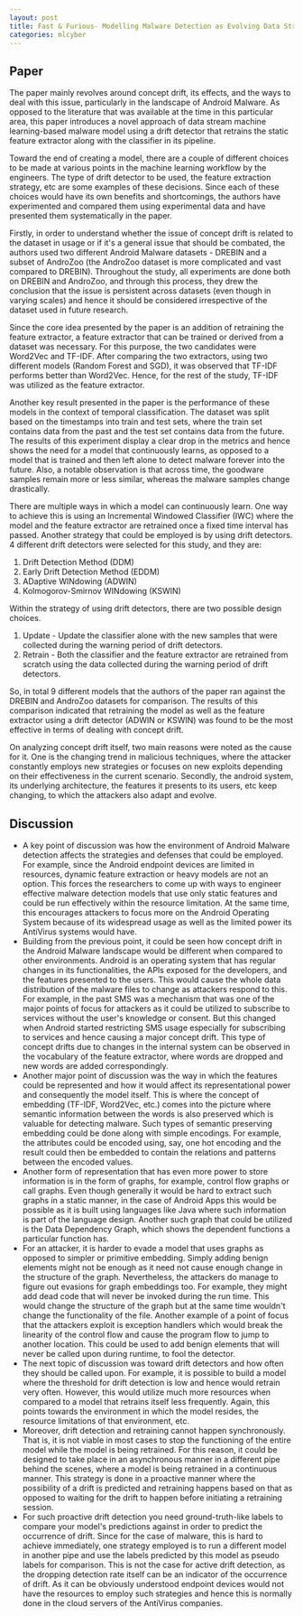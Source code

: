 ```yaml
---
layout: post
title: Fast & Furious- Modelling Malware Detection as Evolving Data Streams
categories: mlcyber
---
```


## Paper
The paper mainly revolves around concept drift, its effects, and the ways to deal with this issue, particularly in the landscape of Android Malware. As opposed to the literature that was available at the time in this particular area, this paper introduces a novel approach of data stream machine learning-based malware model using a drift detector that retrains the static feature extractor along with the classifier in its pipeline. 

Toward the end of creating a model, there are a couple of different choices to be made at various points in the machine learning workflow by the engineers. The type of drift detector to be used, the feature extraction strategy, etc are some examples of these decisions. Since each of these choices would have its own benefits and shortcomings, the authors have experimented and compared them using experimental data and have presented them systematically in the paper. 

Firstly, in order to understand whether the issue of concept drift is related to the dataset in usage or if it's a general issue that should be combated, the authors used two different Android Malware datasets - DREBIN and a subset of AndroZoo (the AndroZoo dataset is more complicated and vast compared to DREBIN). Throughout the study, all experiments are done both on DREBIN and AndroZoo, and through this process, they drew the conclusion that the issue is persistent across datasets (even though in varying scales) and hence it should be considered irrespective of the dataset used in future research.

Since the core idea presented by the paper is an addition of retraining the feature extractor, a feature extractor that can be trained or derived from a dataset was necessary. For this purpose, the two candidates were Word2Vec and TF-IDF. After comparing the two extractors, using two different models (Random Forest and SGD), it was observed that TF-IDF performs better than Word2Vec. Hence, for the rest of the study, TF-IDF was utilized as the feature extractor.

Another key result presented in the paper is the performance of these models in the context of temporal classification. The dataset was split based on the timestamps into train and test sets, where the train set contains data from the past and the test set contains data from the future. The results of this experiment display a clear drop in the metrics and hence shows the need for a model that continuously learns, as opposed to a model that is trained and then left alone to detect malware forever into the future. Also, a notable observation is that across time, the goodware samples remain more or less similar, whereas the malware samples change drastically.

There are multiple ways in which a model can continuously learn. One way to achieve this is using an Incremental Windowed Classifier (IWC) where the model and the feature extractor are retrained once a fixed time interval has passed. Another strategy that could be employed is by using drift detectors. 4 different drift detectors were selected for this study, and they are:
1. Drift Detection Method (DDM)
2. Early Drift Detection Method (EDDM)
3. ADaptive WINdowing (ADWIN)
4. Kolmogorov-Smirnov WINdowing (KSWIN)

Within the strategy of using drift detectors, there are two possible design choices. 
1. Update - Update the classifier alone with the new samples that were collected during the warning period of drift detectors. 
2. Retrain - Both the classifier and the feature extractor are retrained from scratch using the data collected during the warning period of drift detectors.

So, in total 9 different models that the authors of the paper ran against the DREBIN and AndroZoo datasets for comparison. The results of this comparison indicated that retraining the model as well as the feature extractor using a drift detector (ADWIN or KSWIN) was found to be the most effective in terms of dealing with concept drift.

On analyzing concept drift itself, two main reasons were noted as the cause for it. One is the changing trend in malicious techniques, where the attacker constantly employs new strategies or focuses on new exploits depending on their effectiveness in the current scenario. Secondly, the android system, its underlying architecture, the features it presents to its users, etc keep changing, to which the attackers also adapt and evolve. 

## Discussion

* A key point of discussion was how the environment of Android Malware detection affects the strategies and defenses that could be employed. For example, since the Android endpoint devices are limited in resources, dynamic feature extraction or heavy models are not an option. This forces the researchers to come up with ways to engineer effective malware detection models that use only static features and could be run effectively within the resource limitation. At the same time, this encourages attackers to focus more on the Android Operating System because of its widespread usage as well as the limited power its AntiVirus systems would have. 
* Building from the previous point, it could be seen how concept drift in the Android Malware landscape would be different when compared to other environments. Android is an operating system that has regular changes in its functionalities, the APIs exposed for the developers, and the features presented to the users. This would cause the whole data distribution of the malware files to change as attackers respond to this. For example, in the past SMS was a mechanism that was one of the major points of focus for attackers as it could be utilized to subscribe to services without the user's knowledge or consent. But this changed when Android started restricting SMS usage especially for subscribing to services and hence causing a major concept drift. This type of concept drifts due to changes in the internal system can be observed in the vocabulary of the feature extractor, where words are dropped and new words are added correspondingly.
* Another major point of discussion was the way in which the features could be represented and how it would affect its representational power and consequently the model itself. This is where the concept of embedding (TF-IDF, Word2Vec, etc.) comes into the picture where semantic information between the words is also preserved which is valuable for detecting malware. Such types of semantic preserving embedding could be done along with simple encodings. For example, the attributes could be encoded using, say, one hot encoding and the result could then be embedded to contain the relations and patterns between the encoded values.
* Another form of representation that has even more power to store information is in the form of graphs, for example, control flow graphs or call graphs. Even though generally it would be hard to extract such graphs in a static manner, in the case of Android Apps this would be possible as it is built using languages like Java where such information is part of the language design. Another such graph that could be utilized is the Data Dependency Graph, which shows the dependent functions a particular function has.
* For an attacker, it is harder to evade a model that uses graphs as opposed to simpler or primitive embedding. Simply adding benign elements might not be enough as it need not cause enough change in the structure of the graph. Nevertheless, the attackers do manage to figure out evasions for graph embeddings too. For example, they might add dead code that will never be invoked during the run time. This would change the structure of the graph but at the same time wouldn't change the functionality of the file. Another example of a point of focus that the attackers exploit is exception handlers which would break the linearity of the control flow and cause the program flow to jump to another location. This could be used to add benign elements that will never be called upon during runtime, to fool the detector.
* The next topic of discussion was toward drift detectors and how often they should be called upon. For example, it is possible to build a model where the threshold for drift detection is low and hence would retrain very often. However, this would utilize much more resources when compared to a model that retrains itself less frequently. Again, this points towards the environment in which the model resides, the resource limitations of that environment, etc.
* Moreover, drift detection and retraining cannot happen synchronously. That is, it is not viable in most cases to stop the functioning of the entire model while the model is being retrained. For this reason, it could be designed to take place in an asynchronous manner in a different pipe behind the scenes, where a model is being retrained in a continuous manner. This strategy is done in a proactive manner where the possibility of a drift is predicted and retraining happens based on that as opposed to waiting for the drift to happen before initiating a retraining session.
* For such proactive drift detection you need ground-truth-like labels to compare your model's predictions against in order to predict the occurrence of drift. Since for the case of malware, this is hard to achieve immediately, one strategy employed is to run a different model in another pipe and use the labels predicted by this model as pseudo labels for comparison. This is not the case for active drift detection, as the dropping detection rate itself can be an indicator of the occurrence of drift.  As it can be obviously understood endpoint devices would not have the resources to employ such strategies and hence this is normally done in the cloud servers of the AntiVirus companies. 


